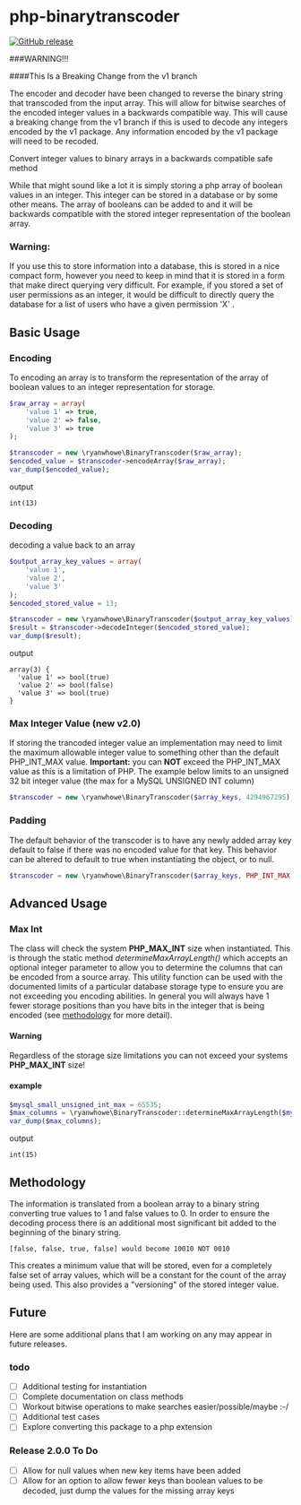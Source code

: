 # php-binarytranscoder

[![GitHub release](https://img.shields.io/github/release/ryanwhowe/php-binarytranscoder.svg)](https://github.com/ryanwhowe/php-binarytranscoder)

###WARNING!!!

####This Is a Breaking Change from the v1 branch

The encoder and decoder have been changed to reverse the binary string that transcoded from the input array.  This will 
allow for bitwise searches of the encoded integer values in a backwards compatible way.  This will cause a breaking 
change from the v1 branch if this is used to decode any integers encoded by the v1 package.  Any information encoded by
the v1 package will need to be recoded.

Convert integer values to binary arrays in a backwards compatible safe method

While that might sound like a lot it is simply storing a php array of boolean values in an integer.  This integer can be
stored in a database or by some other means.  The array of booleans can be added to and it will be backwards compatible 
with the stored integer representation of the boolean array.

### Warning:
If you use this to store information into a database, this is stored in a nice compact form, however you need to keep in 
mind that it is stored in a form that make direct querying very difficult.  For example, if you stored a set of user 
permissions as an integer, it would be difficult to directly query the database for a list of users who have a given 
permission 'X' .

## Basic Usage
### Encoding
To encoding an array is to transform the representation of the array of boolean values to an integer representation for storage.
```php
$raw_array = array(
    'value 1' => true,
    'value 2' => false,
    'value 3' => true
);

$transcoder = new \ryanwhowe\BinaryTranscoder($raw_array);
$encoded_value = $transcoder->encodeArray($raw_array);
var_dump($encoded_value);
```
output
```text
int(13)
```
### Decoding
decoding a value back to an array
```php
$output_array_key_values = array(
    'value 1',
    'value 2',
    'value 3'
);
$encoded_stored_value = 13;

$transcoder = new \ryanwhowe\BinaryTranscoder($output_array_key_values);
$result = $transcoder->decodeInteger($encoded_stored_value);
var_dump($result);

```
output
```text
array(3) {
  'value 1' => bool(true)
  'value 2' => bool(false)
  'value 3' => bool(true)
}
```

### Max Integer Value (new v2.0)
If storing the trancoded integer value an implementation may need to limit the maximum allowable integer value to 
something other than the default PHP_INT_MAX value.  **Important:** you can **NOT** exceed the PHP_INT_MAX value as this 
is a limitation of PHP.  The example below limits to an unsigned 32 bit integer value (the max for a MySQL UNSIGNED INT column)
```php
$transcoder = new \ryanwhowe\BinaryTranscoder($array_keys, 4294967295);
```
### Padding
The default behavior of the transcoder is to have any newly added array key default to false if there was no encoded 
value for that key.  This behavior can be altered to default to true when instantiating the object, or to null.
```php
$transcoder = new \ryanwhowe\BinaryTranscoder($array_keys, PHP_INT_MAX, \ryanwhowe\BinaryTranscoder::BOOLEAN_PAD_TRUE);
```

## Advanced Usage
### Max Int
The class will check the system **PHP_MAX_INT** size when instantiated.  This is through the static method 
_determineMaxArrayLength()_ which accepts an optional integer parameter to allow you to determine the columns that can be
encoded from a source array.  This utility function can be used with the documented limits of a particular database 
storage type to ensure you are not exceeding you encoding abilities.  In general you will always have 1 fewer storage 
positions than you have bits in the integer that is being encoded (see [methodology](#methodology) for more detail).

#### Warning
Regardless of the storage size limitations you can not exceed your systems **PHP_MAX_INT** size!

#### example
```php
$mysql_small_unsigned_int_max = 65535;
$max_columns = \ryanwhowe\BinaryTranscoder::determineMaxArrayLength($mysql_small_unsigned_int_max);
var_dump($max_columns);
```
output
```text
int(15)
```

## Methodology
The information is translated from a boolean array to a binary string converting true values to 1 and false values to 0.
In order to ensure the decoding process there is an additional most significant bit added to the beginning of the binary 
string.
````text
[false, false, true, false] would become 10010 NOT 0010
````
This creates a minimum value that will be stored, even for a completely false set of array values, which will be a 
constant for the count of the array being used.  This also provides a "versioning" of the stored integer value.

## Future 
Here are some additional plans that I am working on any may appear in future releases.
### todo
- [ ] Additional testing for instantiation
- [ ] Complete documentation on class methods
- [ ] Workout bitwise operations to make searches easier/possible/maybe :-/
- [ ] Additional test cases
- [ ] Explore converting this package to a php extension

### Release 2.0.0 To Do
- [ ] Allow for null values when new key items have been added
- [ ] Allow for an option to allow fewer keys than boolean values to be decoded, just dump the values for the missing 
array keys
